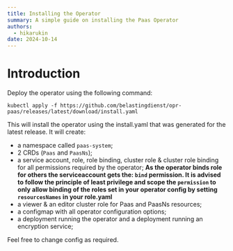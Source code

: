 ```yaml
---
title: Installing the Operator
summary: A simple guide on installing the Paas Operator
authors:
  - hikarukin
date: 2024-10-14
---
```


# Introduction

Deploy the operator using the following command:

```
kubectl apply -f https://github.com/belastingdienst/opr-paas/releases/latest/download/install.yaml
```

This will install the operator using the install.yaml that was generated for the
latest release. It will create:

- a namespace called `paas-system`;
- 2 CRDs (`Paas` and `PaasNs`);
- a service account, role, role binding, cluster role & cluster role binding for
  all permissions required by the operator; **As the operator binds role for others the serviceaccount gets the: `bind` permission.
  It is advised to follow the principle of least privilege and scope the `permission` to only allow binding of the roles set in your
  operator config by setting `resourcesNames` in your role.yaml**
- a viewer & an editor cluster role for Paas and PaasNs resources;
- a configmap with all operator configuration options;
- a deployment running the operator and a deployment running an encryption service;

Feel free to change config as required.